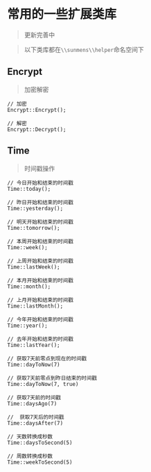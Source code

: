 # 常用的一些扩展类库

> 更新完善中

> 以下类库都在`\\sunmens\\helper`命名空间下

## Encrypt
> 加密解密

```
// 加密
Encrypt::Encrypt();

// 解密
Encrypt::Decrypt();
```

## Time
> 时间戳操作

```
// 今日开始和结束的时间戳
Time::today();

// 昨日开始和结束的时间戳
Time::yesterday();

// 明天开始和结束的时间戳
Time::tomorrow();

// 本周开始和结束的时间戳
Time::week();

// 上周开始和结束的时间戳
Time::lastWeek();

// 本月开始和结束的时间戳
Time::month();

// 上月开始和结束的时间戳
Time::lastMonth();

// 今年开始和结束的时间戳
Time::year();

// 去年开始和结束的时间戳
Time::lastYear();

// 获取7天前零点到现在的时间戳
Time::dayToNow(7)

// 获取7天前零点到昨日结束的时间戳
Time::dayToNow(7, true)

// 获取7天前的时间戳
Time::daysAgo(7)

//  获取7天后的时间戳
Time::daysAfter(7)

// 天数转换成秒数
Time::daysToSecond(5)

// 周数转换成秒数
Time::weekToSecond(5)

```